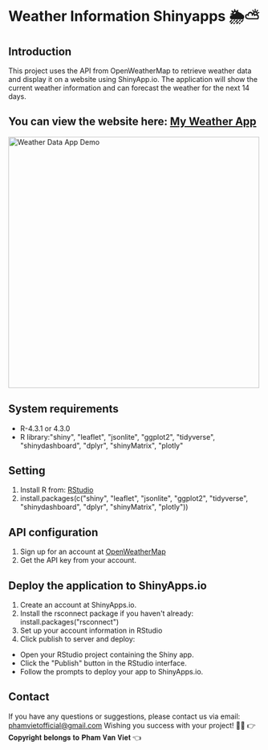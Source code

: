 # Weather Information Shinyapps 🌦️⛅

## Introduction
This project uses the API from OpenWeatherMap to retrieve weather data and display it on a website using ShinyApp.io. The application will show the current weather information and can forecast the weather for the next 14 days.

## You can view the website here: [My Weather App](https://phamvanviet01.shinyapps.io/Shinyapps/)

<img src="https://github.com/user-attachments/assets/6735b8b9-2d9a-410a-8cd9-650854c1522c" alt="Weather Data App Demo" width="500"/>

## System requirements
 * R-4.3.1 or 4.3.0
 * R library:"shiny", "leaflet", "jsonlite", "ggplot2", "tidyverse", "shinydashboard", "dplyr", "shinyMatrix", "plotly"

## Setting
1. Install R from: [RStudio](https://posit.co/download/rstudio-desktop/)
2. install.packages(c("shiny", "leaflet", "jsonlite", "ggplot2", "tidyverse", "shinydashboard", "dplyr", "shinyMatrix", "plotly"))

## API configuration
1. Sign up for an account at [OpenWeatherMap](https://openweathermap.org/)
2. Get the API key from your account.

## Deploy the application to ShinyApps.io
1. Create an account at ShinyApps.io.
2. Install the rsconnect package if you haven't already: install.packages("rsconnect")
3. Set up your account information in RStudio
4. Click publish to server and deploy:
* Open your RStudio project containing the Shiny app.
* Click the "Publish" button in the RStudio interface.
* Follow the prompts to deploy your app to ShinyApps.io.

## Contact
If you have any questions or suggestions, please contact us via email: phamvietofficial@gmail.com
Wishing you success with your project! 💝💖
👉 𝐂𝐨𝐩𝐲𝐫𝐢𝐠𝐡𝐭 𝐛𝐞𝐥𝐨𝐧𝐠𝐬 𝐭𝐨 𝐏𝐡𝐚𝐦 𝐕𝐚𝐧 𝐕𝐢𝐞𝐭 👈

